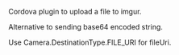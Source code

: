 Cordova plugin to upload a file to imgur.

Alternative to sending base64 encoded string.

Use Camera.DestinationType.FILE_URI for fileUri.
